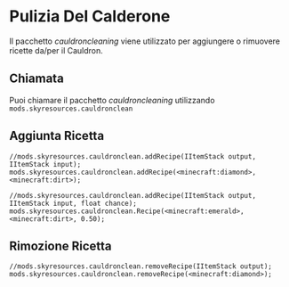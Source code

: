 # Pulizia Del Calderone

Il pacchetto *cauldroncleaning* viene utilizzato per aggiungere o rimuovere ricette da/per il Cauldron.

## Chiamata

Puoi chiamare il pacchetto *cauldroncleaning* utilizzando `mods.skyresources.cauldronclean`

## Aggiunta Ricetta

```zenscript
//mods.skyresources.cauldronclean.addRecipe(IItemStack output, IItemStack input);
mods.skyresources.cauldronclean.addRecipe(<minecraft:diamond>, <minecraft:dirt>);

//mods.skyresources.cauldronclean.addRecipe(IItemStack output, IItemStack input, float chance);
mods.skyresources.cauldronclean.Recipe(<minecraft:emerald>, <minecraft:dirt>, 0.50);
```

## Rimozione Ricetta

```zenscript
//mods.skyresources.cauldronclean.removeRecipe(IItemStack output);
mods.skyresources.cauldronclean.removeRecipe(<minecraft:diamond>);
```